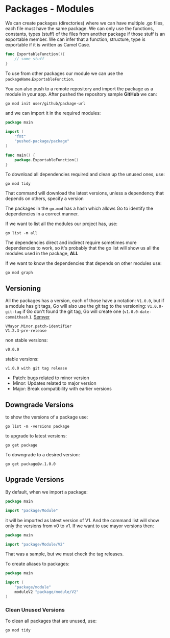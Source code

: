 # Packages - Modules

We can create packages (directories) where we can have multiple .go files, each file must have the same package.
We can only use the functions, constants, types (stuff) of the files from another package if those stuff is an exportable member. We can infer that a function, structure, type is exportable if it is written as Camel Case.

```Go
func ExportableFunction(){
	// some stuff
}
```

To use from other packages our module we can use the `packageName`.`ExportableFunction`.

You can also push to a remote repository and import the package as a module in your app. After pushed the repository sample **GitHub** we can:

```sh
go mod init user/github/package-url
```

and we can import it in the required modules:

```Go
package main

import (
	"fmt"
	"pushed-package/package"
)

func main() {
	package.ExportableFunction()
}
```

To download all dependencies required and clean up the unused ones, use:

```shell
go mod tidy
```

That command will download the latest versions, unless a dependency that depends on others, specify a version

The packages in the `go.mod` has a hash which allows Go to identify the dependencies in a correct manner.

If we want to list all the modules our project has, use:

```shell
go list -m all
```
The dependencies direct and indirect require sometimes more dependencies to work, so it's probably that the go list will show us all the modules used in the package, **ALL**

If we want to know the dependencies that depends on other modules use:

```shell
go mod graph
```

## Versioning

All the packages has a version, each of those have a notation: `V1.0.0`, but if a module has git tags, Go will also use the git tag to the versioning: `V1.0.0-git-tag` if Go don't found the git tag, Go will create one (`v1.0.0-date-commithash`.). [Semver](https://semver.org)

```text
VMayor.Minor.patch-identifier
V1.2.3-pre-release
```

non stable versions:

```text
v0.0.0
```

stable versions:

```text
v1.0.0 with git tag release
```

- Patch: bugs related to minor version
- Minor: Updates related to major version
- Major: Break compatibility with earlier versions

## Downgrade Versions

to show the versions of a package use:

```shell
go list -m -versions package
```

to upgrade to latest versions:

```shell
go get package
```

To downgrade to a desired version:

```shell
go get package@v.1.0.0
```

## Upgrade Versions

By default, when we import a package:

```Go
package main

import "package/Module"
```

it will be imported as latest version of V1. And the command list will show only the versions from v0 to v1. If we want to use mayor versions then:

```Go
package main

import "package/Module/V2"
```

That was a sample, but we must check the tag releases.

To create aliases to packages:

```Go
package main

import (
	"package/module"
	moduleV2 "package/module/V2"
)
```

### Clean Unused Versions

To clean all packages that are unused, use:

```shell
go mod tidy
```
